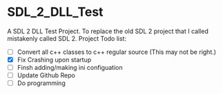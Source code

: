 # SDL_2_DLL_Test
A SDL 2 DLL Test Project. To replace the old SDL 2 project that I called mistakenly called SDL 2. 
Project Todo list:
- [ ] Convert all c++ classes to c++ regular source (This may not be right.)
- [x] Fix Crashing upon startup
- [ ] Finsh adding/making ini configuation
- [ ] Update Github Repo
- [ ] Do programming
